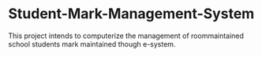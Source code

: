 # Student-Mark-Management-System
This project intends to computerize the management of roommaintained school students mark maintained though e-system.

